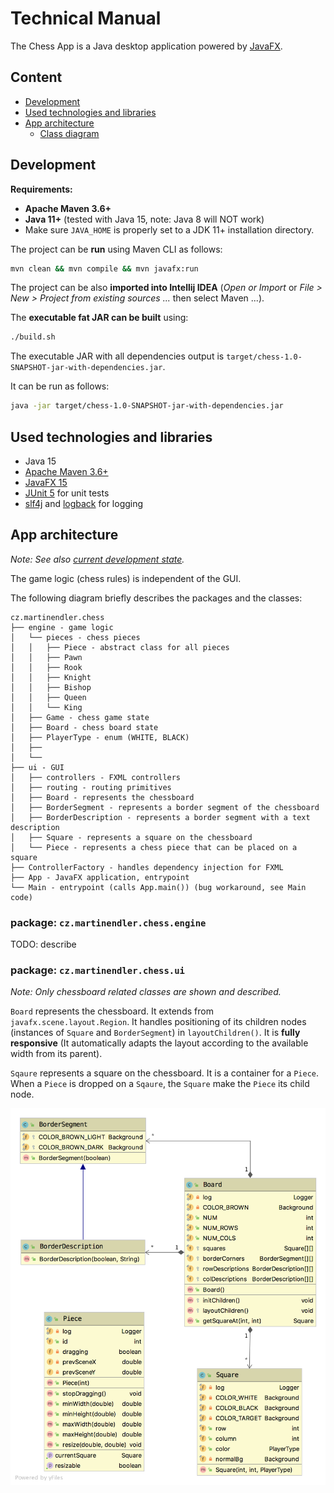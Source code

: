 # Technical Manual

The Chess App is a Java desktop application powered by [JavaFX](https://openjfx.io/).


## Content

<!-- START doctoc generated TOC please keep comment here to allow auto update -->
<!-- DON'T EDIT THIS SECTION, INSTEAD RE-RUN doctoc TO UPDATE -->

- [Development](#development)
- [Used technologies and libraries](#used-technologies-and-libraries)
- [App architecture](#app-architecture)
  - [Class diagram](#class-diagram)

<!-- END doctoc generated TOC please keep comment here to allow auto update -->


## Development

**Requirements:**
* **Apache Maven 3.6+**
* **Java 11+** (tested with Java 15, note: Java 8 will NOT work)
* Make sure `JAVA_HOME` is properly set to a JDK 11+ installation directory. 

The project can be **run** using Maven CLI as follows:
```bash
mvn clean && mvn compile && mvn javafx:run
```

The project can be also **imported into Intellij IDEA** (_Open or Import_ or _File > New > Project from existing sources ..._ then select Maven ...).

The **executable fat JAR can be built** using:
```bash
./build.sh
```
The executable JAR with all dependencies output is `target/chess-1.0-SNAPSHOT-jar-with-dependencies.jar`.

It can be run as follows:
```bash
java -jar target/chess-1.0-SNAPSHOT-jar-with-dependencies.jar
```


## Used technologies and libraries

* Java 15
* [Apache Maven 3.6+](https://maven.apache.org/)
* [JavaFX 15](https://openjfx.io/)
* [JUnit 5](https://junit.org/junit5/) for unit tests
* [slf4j](http://www.slf4j.org/) and [logback](http://logback.qos.ch/) for logging


## App architecture

_Note: See also [current development state](../TODO.md)._

The game logic (chess rules) is independent of the GUI.

The following diagram briefly describes the packages and the classes:
```text
cz.martinendler.chess
├── engine - game logic
│   └── pieces - chess pieces
│   │   ├── Piece - abstract class for all pieces
│   │   ├── Pawn
│   │   ├── Rook
│   │   ├── Knight
│   │   ├── Bishop
│   │   ├── Queen
│   │   └── King
│   ├── Game - chess game state
│   ├── Board - chess board state
│   ├── PlayerType - enum (WHITE, BLACK)
│   ├── 
│   └──
├── ui - GUI
│   ├── controllers - FXML controllers
│   ├── routing - routing primitives
│   ├── Board - represents the chessboard
│   ├── BorderSegment - represents a border segment of the chessboard
│   ├── BorderDescription - represents a border segment with a text description
│   ├── Square - represents a square on the chessboard
│   └── Piece - represents a chess piece that can be placed on a square
├── ControllerFactory - handles dependency injection for FXML
├── App - JavaFX application, entrypoint
└── Main - entrypoint (calls App.main()) (bug workaround, see Main code)
```


### package: `cz.martinendler.chess.engine`

TODO: describe


### package: `cz.martinendler.chess.ui`

_Note: Only chessboard related classes are shown and described._

`Board` represents the chessboard. It extends from `javafx.scene.layout.Region`.
It handles positioning of its children nodes (instances of `Square` and `BorderSegment`) in `layoutChildren()`.
It is **fully responsive** (It automatically adapts the layout according to the available width from its parent).
 
`Sqaure` represents a square on the chessboard. It is a container for a `Piece`.
When a `Piece` is dropped on a `Sqaure`, the `Square` make the `Piece` its child node.

<img alt="class diagram of the package cz.martinendler.chess.ui" title="cz.martinendler.chess.ui" src="./images/package-ui-board-related.png" />

